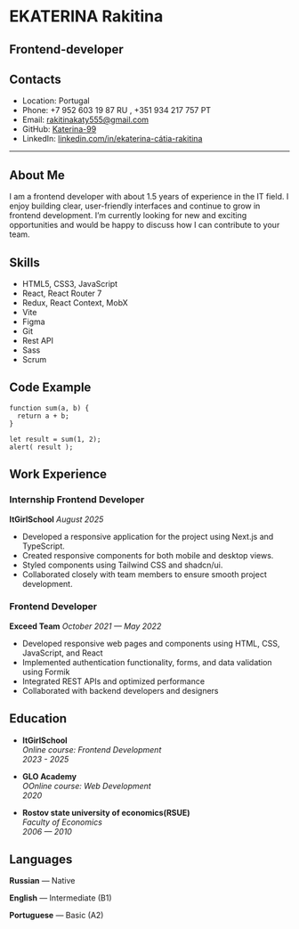 # EKATERINA Rakitina

## Frontend-developer

## Contacts

- Location: Portugal
- Phone: +7 952 603 19 87 RU , +351 934 217 757 PT
- Email: rakitinakaty555@gmail.com
- GitHub: [Katerina-99](https://github.com/Katerina-99)
- LinkedIn: [linkedin.com/in/ekaterina-cátia-rakitina](https://www.linkedin.com/in/ekaterina-c%C3%A1tia-rakitina-313692246/)

---

## About Me

I am a frontend developer with about 1.5 years of experience in the IT field. I
enjoy building clear, user-friendly interfaces and continue to grow in frontend
development. I’m currently looking for new and exciting opportunities and
would be happy to discuss how I can contribute to your team.

## Skills

- HTML5, CSS3, JavaScript
- React, React Router 7
- Redux, React Context, MobX
- Vite
- Figma
- Git
- Rest API
- Sass
- Scrum

## Code Example

```
function sum(a, b) {
  return a + b;
}

let result = sum(1, 2);
alert( result );
```

## Work Experience

### **Internship Frontend Developer**

**ItGirlSchool**
_August 2025_

- Developed a responsive application for the project using Next.js and TypeScript.
- Created responsive components for both mobile and desktop views.
- Styled components using Tailwind CSS and shadcn/ui.
- Collaborated closely with team members to ensure smooth project development.

### **Frontend Developer**

**Exceed Team**
_October 2021 — May 2022_

- Developed responsive web pages and components using HTML, CSS, JavaScript, and React
- Implemented authentication functionality, forms, and data validation using Formik
- Integrated REST APIs and optimized performance
- Collaborated with backend developers and designers

## Education

- **ItGirlSchool**  
  _Online course: Frontend Development_  
  _2023 - 2025_

- **GLO Academy**  
  _OOnline course: Web Development_  
  _2020_

- **Rostov state university of economics(RSUE)**  
  _Faculty of Economics_  
  _2006 — 2010_

## Languages

**Russian** — Native

**English** — Intermediate (B1)

**Portuguese** — Basic (A2)
